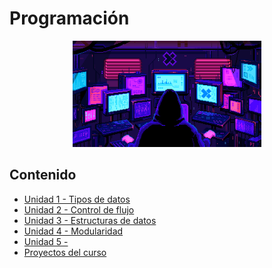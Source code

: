 # Programación

<div align=center>
<img src="../extras/pixel-jeff-matrix-s.gif" alt="me" width="60%">
</div>

## Contenido
- [Unidad 1 - Tipos de datos](https://github.com/Chugani05/1-DAW/tree/main/PRO/ut1)
- [Unidad 2 - Control de flujo](https://github.com/Chugani05/1-DAW/tree/main/PRO/ut2)
- [Unidad 3 - Estructuras de datos](https://github.com/Chugani05/1-DAW/tree/main/PRO/ut3)
- [Unidad 4 - Modularidad](https://github.com/Chugani05/1-DAW/tree/main/PRO/ut4)
- [Unidad 5 - ]()
- [Proyectos del curso](https://github.com/Chugani05/1-DAW/tree/main/PRO/proyectos)